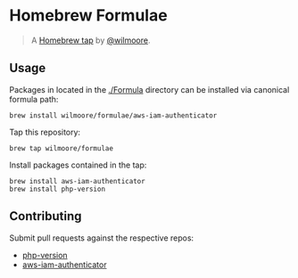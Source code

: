 # Homebrew Formulae
> A [Homebrew tap][] by [@wilmoore][].

## Usage

Packages in located in the [./Formula][] directory can be installed via canonical formula path:

    brew install wilmoore/formulae/aws-iam-authenticator

Tap this repository:

    brew tap wilmoore/formulae

Install packages contained in the tap:

    brew install aws-iam-authenticator
    brew install php-version

## Contributing

Submit pull requests against the respective repos:

* [php-version](https://github.com/wilmoore/php-version)
* [aws-iam-authenticator](https://github.com/kubernetes-sigs/aws-iam-authenticator)



[./Formula]: https://github.com/wilmoore/homebrew-formulae/tree/master/Formula
[@wilmoore]: https://github.com/wilmoore
[Homebrew tap]: https://github.com/Homebrew/brew/blob/master/docs/Taps.md
